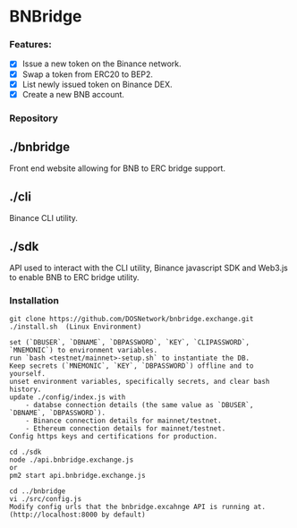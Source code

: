 # BNBridge

### Features:
- [x] Issue a new token on the Binance network.
- [x] Swap a token from ERC20 to BEP2.
- [x] List newly issued token on Binance DEX.
- [x] Create a new BNB account.

### Repository
## ./bnbridge
Front end website allowing for BNB to ERC bridge support.

## ./cli
Binance CLI utility.

## ./sdk
API used to interact with the CLI utility, Binance javascript SDK and Web3.js to enable BNB to ERC bridge utility.


### Installation
    git clone https://github.com/DOSNetwork/bnbridge.exchange.git
    ./install.sh  (Linux Environment)

    set (`DBUSER`, `DBNAME`, `DBPASSWORD`, `KEY`, `CLIPASSWORD`, `MNEMONIC`) to environment variables.
    run `bash <testnet/mainnet>-setup.sh` to instantiate the DB.
    Keep secrets (`MNEMONIC`, `KEY`, `DBPASSWORD`) offline and to yourself.
    unset environment variables, specifically secrets, and clear bash history.
    update ./config/index.js with
        - databse connection details (the same value as `DBUSER`, `DBNAME`, `DBPASSWORD`).
        - Binance connection details for mainnet/testnet.
        - Ethereum connection details for mainnet/testnet.
    Config https keys and certifications for production.

    cd ./sdk
    node ./api.bnbridge.exchange.js
    or
    pm2 start api.bnbridge.exchange.js

    cd ../bnbridge
    vi ./src/config.js
    Modify config urls that the bnbridge.excahnge API is running at. (http://localhost:8000 by default)

